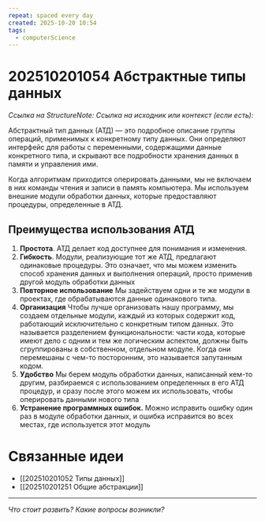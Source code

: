 ```yaml
---
repeat: spaced every day
created: 2025-10-20 10:54
tags:
  - computerScience
---
```

# 202510201054 Абстрактные типы данных

*Ссылка на StructureNote:*
*Ссылка на исходник или контекст (если есть):*

Абстрактный тип данных (АТД) — это подробное описание группы операций, применимых к конкретному типу данных. Они определяют интерфейс для работы с переменными, содержащими данные конкретного типа, и скрывают все подробности хранения данных в памяти и управления ими.

Когда алгоритмам приходится оперировать данными, мы не включаем в них команды чтения и записи в память компьютера. Мы используем внешние модули обработки данных, которые предоставляют процедуры, определенные в АТД.

## Преимущества использования АТД

1) **Простота**. АТД делает код доступнее для понимания и изменения.
2) **Гибкость**. Модули, реализующие тот же АТД, предлагают одинаковые процедуры. Это означает, что мы можем изменить способ хранения данных и выполнения операций, просто применив другой модуль обработки данных
3) **Повторное использование** Мы задействуем одни и те же модули в проектах, где обрабатываются данные одинакового типа.
4) **Организация** Чтобы лучше организовать нашу программу, мы создаем отдельные модули, каждый из которых содержит код, работающий исключительно с конкретным типом данных. Это называется разделением функциональности: части кода, которые имеют дело с одним и тем же логическим аспектом, должны быть сгруппированы в собственном, отдельном модуле. Когда они перемешаны с чем-то посторонним, это называется запутанным кодом.
5) **Удобство** Мы берем модуль обработки данных, написанный кем-то другим, разбираемся с использованием определенных в его АТД процедур, и сразу после этого можем их использовать, чтобы оперировать данными нового типа
6) **Устранение программных ошибок.** Можно исправить ошибку один раз в модуле обработки данных, и ошибка исправится во всех местах, где используется этот модуль

# Связанные идеи

- [[202510201052 Типы данных]]
- [[202510201251 Общие абстракции]]

---

*Что стоит развить? Какие вопросы возникли?*
